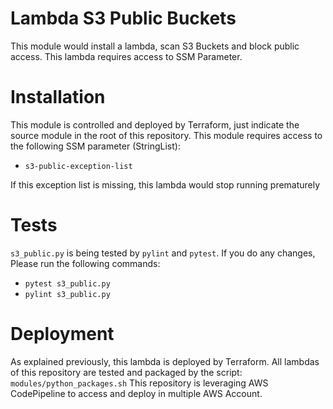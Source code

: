 # Lambda S3 Public Buckets

This module would install a lambda, scan S3 Buckets and block public access.
This lambda requires access to SSM Parameter.

# Installation

This module is controlled and deployed by Terraform, just indicate the source
module in the root of this repository.
This module requires access to the following SSM parameter (StringList):
- `s3-public-exception-list`

If this exception list is missing, this lambda would stop running prematurely

# Tests

`s3_public.py` is being tested by `pylint` and `pytest`. If you do any changes,
Please run the following commands:
- `pytest s3_public.py`
- `pylint s3_public.py`

# Deployment

As explained previously, this lambda is deployed by Terraform.
All lambdas of this repository are tested and packaged by the script:
`modules/python_packages.sh`
This repository is leveraging AWS CodePipeline to access and deploy in multiple
AWS Account.
